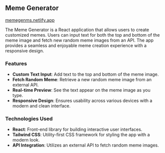## Meme Generator
[memegenms.netlify.app](https://memegenms.netlify.app/)

The Meme Generator is a React application that allows users to create customized memes. Users can input text for both the top and bottom of the meme image and fetch new random meme images from an API. The app provides a seamless and enjoyable meme creation experience with a responsive design.

### Features
- **Custom Text Input**: Add text to the top and bottom of the meme image.
- **Fetch Random Meme**: Retrieve a new random meme image from an external API.
- **Real-time Preview**: See the text appear on the meme image as you type.
- **Responsive Design**: Ensures usability across various devices with a modern and clean interface.

### Technologies Used
- **React**: Front-end library for building interactive user interfaces.
- **Tailwind CSS**: Utility-first CSS framework for styling the app with a modern look.
- **API Integration**: Utilizes an external API to fetch random meme images.
